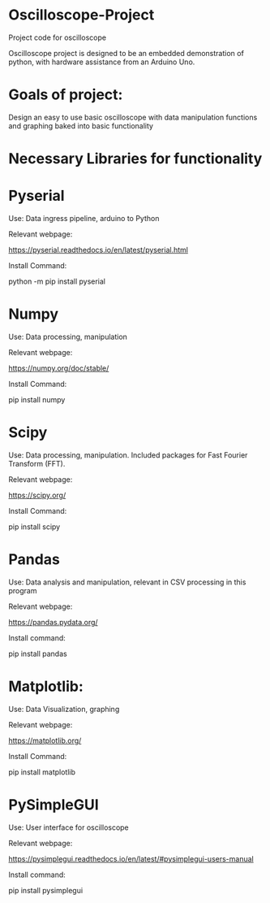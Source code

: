 # Oscilloscope-Project
 Project code for oscilloscope

Oscilloscope project is designed to be an embedded demonstration of python, with hardware assistance from an Arduino Uno.

# Goals of project:
 Design an easy to use basic oscilloscope with data manipulation functions and graphing baked into basic functionality
 
# Necessary Libraries for functionality

# Pyserial

  Use: Data ingress pipeline, arduino to Python
		
  Relevant webpage:
  
  https://pyserial.readthedocs.io/en/latest/pyserial.html
  
  Install Command:
  
  python -m pip install pyserial
  
# Numpy

  Use: Data processing, manipulation
		
  Relevant webpage:
  
  https://numpy.org/doc/stable/
  
  Install Command:
  
  pip install numpy
  
# Scipy

  Use: Data processing, manipulation. Included packages for Fast Fourier Transform (FFT).
		
  Relevant webpage:
  
  https://scipy.org/
  
  Install Command:
  
  pip install scipy
  
# Pandas

  Use: Data analysis and manipulation, relevant in CSV processing in this program
		
  Relevant webpage:
  
  https://pandas.pydata.org/
  
  Install command:
  
  pip install pandas
  
# Matplotlib:

  Use: Data Visualization, graphing
		
  Relevant webpage:
  
  https://matplotlib.org/
  
  Install Command:
  
  pip install matplotlib
  
# PySimpleGUI

  Use: User interface for oscilloscope
		
  Relevant webpage:
  
  https://pysimplegui.readthedocs.io/en/latest/#pysimplegui-users-manual
  
  Install command:
  
  pip install pysimplegui
  
  

